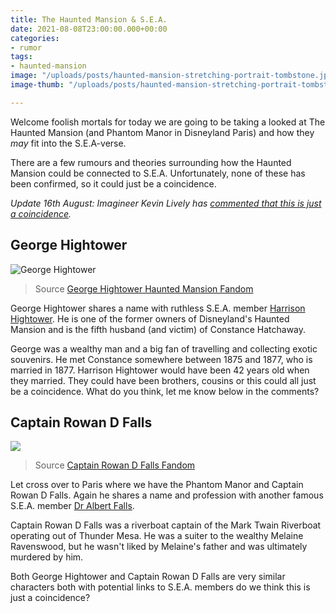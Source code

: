 ```yaml
---
title: The Haunted Mansion & S.E.A.
date: 2021-08-08T23:00:00.000+00:00
categories:
- rumor
tags:
- haunted-mansion
image: "/uploads/posts/haunted-mansion-stretching-portrait-tombstone.jpeg"
image-thumb: "/uploads/posts/haunted-mansion-stretching-portrait-tombstone-thumb.jpeg"

---
```

Welcome foolish mortals for today we are going to be taking a looked at The Haunted Mansion (and Phantom Manor in Disneyland Paris) and how they _may_ fit into the S.E.A-verse.

There are a few rumours and theories surrounding how the Haunted Mansion could be connected to S.E.A. Unfortunately, none of these has been confirmed, so it could just be a coincidence.

_Update 16th August: Imagineer Kevin Lively has_ [_commented that this is just a coincidence_](https://www.instagram.com/p/CSY-yHbowHk/)_._

## George Hightower

![](/uploads/posts/george-hightower.jpg "George Hightower")

> Source [George Hightower Haunted Mansion Fandom](https://hauntedmansion.fandom.com/wiki/George_Hightower)

George Hightower shares a name with ruthless S.E.A. member [Harrison Hightower](/sea/members/harrison-hightower-iii). He is one of the former owners of Disneyland's Haunted Mansion and is the fifth husband (and victim) of Constance Hatchaway.

George was a wealthy man and a big fan of travelling and collecting exotic souvenirs. He met Constance somewhere between 1875 and 1877, who is married in 1877. Harrison Hightower would have been 42 years old when they married. They could have been brothers, cousins or this could all just be a coincidence. What do you think, let me know below in the comments?

## Captain Rowan D Falls

![](/uploads/posts/captain-rowan-d-falls.jpg)

> Source [Captain Rowan D Falls Fandom](https://hauntedmansion.fandom.com/wiki/Captain_Rowan_D._Falls)

Let cross over to Paris where we have the Phantom Manor and Captain Rowan D Falls. Again he shares a name and profession with another famous S.E.A. member [Dr Albert Falls](/sea/members/dr-albert-falls).

Captain Rowan D Falls was a riverboat captain of the Mark Twain Riverboat operating out of Thunder Mesa. He was a suiter to the wealthy Melaine Ravenswood, but he wasn't liked by Melaine's father and was ultimately murdered by him.

Both George Hightower and Captain Rowan D Falls are very similar characters both with potential links to S.E.A. members do we think this is just a coincidence?